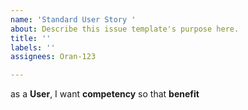 ```yaml
---
name: 'Standard User Story '
about: Describe this issue template's purpose here.
title: ''
labels: ''
assignees: Oran-123

---
```


as a **User**, I want **competency** so that **benefit**

